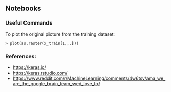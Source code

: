 ## Notebooks

### Useful Commands

To plot the original picture from the training dataset:

```
> plot(as.raster(x_train[1,,,]))
```



### References:
* https://keras.io/
* https://keras.rstudio.com/
* https://www.reddit.com/r/MachineLearning/comments/4w6tsv/ama_we_are_the_google_brain_team_wed_love_to/
